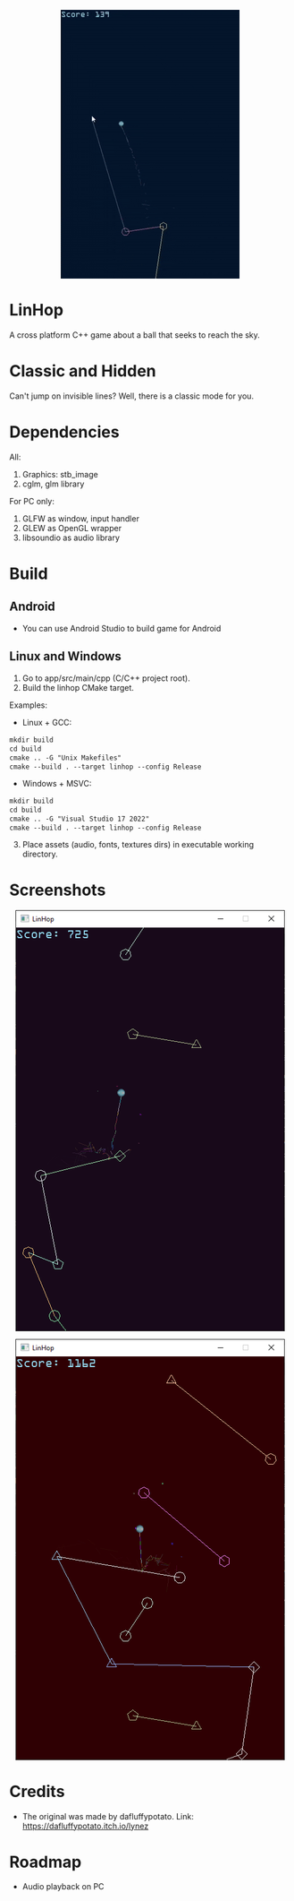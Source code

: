 <p align="center">
  <img height="auto" align="center" src="preview1.gif">
</p>

# LinHop

A cross platform C++ game about a ball that seeks to reach the sky.

# Classic and Hidden

Can't jump on invisible lines? Well, there is a classic mode for you.

# Dependencies

All:
1. Graphics: stb_image
2. cglm, glm library

For PC only:
1. GLFW as window, input handler
2. GLEW as OpenGL wrapper
3. libsoundio as audio library

# Build
## Android
* You can use Android Studio to build game for Android
## Linux and Windows
1. Go to app/src/main/cpp (C/C++ project root).
2. Build the linhop CMake target.

Examples:
* Linux + GCC:
```console
mkdir build
cd build
cmake .. -G "Unix Makefiles"
cmake --build . --target linhop --config Release
```

* Windows + MSVC:
```console
mkdir build
cd build
cmake .. -G "Visual Studio 17 2022"
cmake --build . --target linhop --config Release
```

3. Place assets (audio, fonts, textures dirs) in executable working directory.

# Screenshots

<p align="center">
  <img height="auto" align="center" src="preview2.png">
</p>
<p align="center">
  <img height="auto" align="center" src="preview3.png">
</p>

# Credits
* The original was made by dafluffypotato. Link: https://dafluffypotato.itch.io/lynez
# Roadmap
* Audio playback on PC